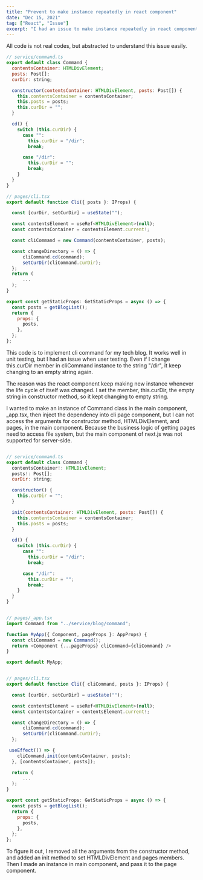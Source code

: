 ```yaml
---
title: "Prevent to make instance repeatedly in react component"
date: "Dec 15, 2021"
tag: ["React", "Issue"]
excerpt: "I had an issue to make instance repeatedly in react component, and fixed it."
---
```


All code is not real codes, but abstracted to understand this issue easily.

```javascript
// service/command.ts
export default class Command {
  contentsContainer: HTMLDivElement;
  posts: Post[];
  curDir: string;

  constructor(contentsContainer: HTMLDivElement, posts: Post[]) {
    this.contentsContainer = contentsContainer;
    this.posts = posts;
    this.curDir = "";
  }

  cd() {
    switch (this.curDir) {
      case "":
        this.curDir = "/dir";
        break;

      case "/dir":
        this.curDir = "";
        break;
    }
  }
}

// pages/cli.tsx
export default function Cli({ posts }: IProps) {

  const [curDir, setCurDir] = useState("");

  const contentsElement = useRef<HTMLDivElement>(null);
  const contentsContainer = contentsElement.current!;

  const cliCommand = new Command(contentsContainer, posts);

  const changeDirectory = () => {
      cliCommand.cd(command);
      setCurDir(cliCommand.curDir);
  };
  return (
      ...
  );
}

export const getStaticProps: GetStaticProps = async () => {
  const posts = getBlogList();
  return {
    props: {
      posts,
    },
  };
};

```

This code is to implement cli command for my tech blog. It works well in unit testing, but I had an issue when user testing. Even if I change this.curDir member in cliCommand instance to the string "/dir", it keep changing to an empty string again.

The reason was the react component keep making new instance whenever the life cycle of itself was changed. I set the member, this.curDir, the empty string in constructor method, so it kept changing to empty string.

I wanted to make an instance of Command class in the main component, \_app.tsx, then inject the dependency into cli page component, but I can not access the arguments for constructor method, HTMLDivElement, and pages, in the main component. Because the business logic of getting pages need to access file system, but the main component of next.js was not supported for server-side.

```javascript

// service/command.ts
export default class Command {
  contentsContainer!: HTMLDivElement;
  posts!: Post[];
  curDir: string;

  constructor() {
    this.curDir = "";
  }

  init(contentsContainer: HTMLDivElement, posts: Post[]) {
    this.contentsContainer = contentsContainer;
    this.posts = posts;
  }

  cd() {
    switch (this.curDir) {
      case "":
        this.curDir = "/dir";
        break;

      case "/dir":
        this.curDir = "";
        break;
    }
  }
}


// pages/_app.tsx
import Command from "../service/blog/command";

function MyApp({ Component, pageProps }: AppProps) {
  const cliCommand = new Command();
  return <Component {...pageProps} cliCommand={cliCommand} />
}

export default MyApp;


// pages/cli.tsx
export default function Cli({ cliCommand, posts }: IProps) {

  const [curDir, setCurDir] = useState("");

  const contentsElement = useRef<HTMLDivElement>(null);
  const contentsContainer = contentsElement.current!;

  const changeDirectory = () => {
      cliCommand.cd(command);
      setCurDir(cliCommand.curDir);
  };

 useEffect(() => {
    cliCommand.init(contentsContainer, posts);
  }, [contentsContainer, posts]);

  return (
      ...
  );
}

export const getStaticProps: GetStaticProps = async () => {
  const posts = getBlogList();
  return {
    props: {
      posts,
    },
  };
};

```

To figure it out, I removed all the arguments from the constructor method, and added an init method to set HTMLDivElement and pages members. Then I made an instance in main component, and pass it to the page component.
